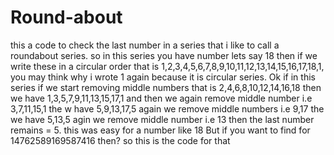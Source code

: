 # Round-about
this a code to check the last number in a series that i like to call a roundabout series. so in this series you have number lets say 18 
then if we write these in a circular order that is 1,2,3,4,5,6,7,8,9,10,11,12,13,14,15,16,17,18,1, you may think why i wrote 1 again
because it is circular series. Ok if in this series if we start removing middle numbers that is 2,4,6,8,10,12,14,16,18 then we have
1,3,5,7,9,11,13,15,17,1 and then we again remove middle number i.e 3,7,11,15,1 the w have 5,9,13,17,5 again we remove middle numbers i.e 
9,17 the we have 5,13,5 agin we remove middle number i.e 13 then the last number remains = 5. this was easy for a number like 18 
But if you want to find for 14762589169587416 then? so this is the code for that
